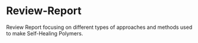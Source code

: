 # Review-Report
Review Report focusing on different types of approaches and methods used to make Self-Healing Polymers.
